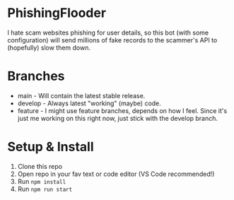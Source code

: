 # PhishingFlooder
I hate scam websites phishing for user details, so this bot (with some configuration) will send millions of fake records to the scammer's API to (hopefully) slow them down.

# Branches
* main - Will contain the latest stable release.
* develop - Always latest "working" (maybe) code.
* feature - I might use feature branches, depends on how I feel. Since it's just me working on this right now, just stick with the develop branch.

# Setup & Install
1) Clone this repo
2) Open repo in your fav text or code editor (VS Code recommended!)
3) Run `npm install`
4) Run `npm run start`
